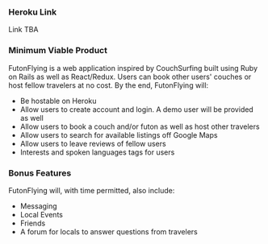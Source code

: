 ### Heroku Link

Link TBA

### Minimum Viable Product

FutonFlying is a web application inspired by CouchSurfing built using
Ruby on Rails as well as React/Redux. Users can book other users' couches
or host fellow travelers at no cost. By the end, FutonFlying will:
* Be hostable on Heroku
* Allow users to create account and login. A demo user will be provided as well
* Allow users to book a couch and/or futon as well as host other travelers
* Allow users to search for available listings off Google Maps
* Allow users to leave reviews of fellow users
* Interests and spoken languages tags for users

### Bonus Features

FutonFlying will, with time permitted, also include:
* Messaging
* Local Events
* Friends
* A forum for locals to answer questions from travelers
